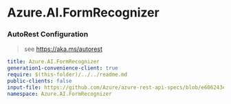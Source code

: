 # Azure.AI.FormRecognizer
### AutoRest Configuration
> see https://aka.ms/autorest

``` yaml
title: Azure.AI.FormRecognizer
generation1-convenience-client: true
require: $(this-folder)/../../readme.md
public-clients: false
input-file: https://github.com/Azure/azure-rest-api-specs/blob/e606243e5297312781dd7dbfd7ab76d2329cc088/specification/cognitiveservices/data-plane/FormRecognizer/preview/v2.0/FormRecognizer.json
namespace: Azure.AI.FormRecognizer
```
